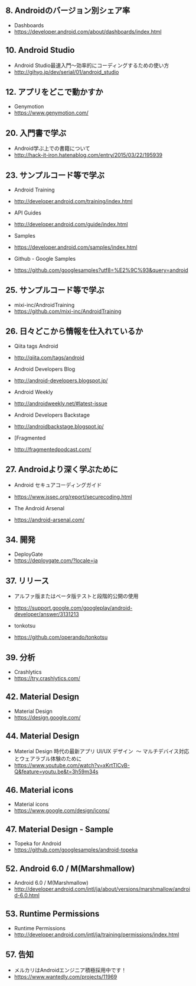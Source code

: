 

## 8. Androidのバージョン別シェア率

* Dashboards
 * https://developer.android.com/about/dashboards/index.html


## 10. Android Studio

* Android Studio最速入門～効率的にコーディングするための使い方
 * http://gihyo.jp/dev/serial/01/android_studio


## 12. アプリをどこで動かすか

* Genymotion
 * https://www.genymotion.com/


## 20. 入門書で学ぶ

* Android学ぶ上での書籍について
 * http://hack-it-iron.hatenablog.com/entry/2015/03/22/195939


## 23. サンプルコード等で学ぶ

* Android Training
 * http://developer.android.com/training/index.html


* API Guides
 * http://developer.android.com/guide/index.html


* Samples
 * https://developer.android.com/samples/index.html


* Github - Google Samples
 * https://github.com/googlesamples?utf8=%E2%9C%93&query=android


## 25. サンプルコード等で学ぶ

* mixi-inc/AndroidTraining
 * https://github.com/mixi-inc/AndroidTraining


## 26. 日々どこから情報を仕入れているか

* Qiita tags Android
 * http://qiita.com/tags/android

* Android Developers Blog
 * http://android-developers.blogspot.jp/

* Android Weekly
 * http://androidweekly.net/#latest-issue

* Android Developers Backstage
 * http://androidbackstage.blogspot.jp/

* [Fragmented
 * http://fragmentedpodcast.com/


## 27. Androidより深く学ぶために

* Android セキュアコーディングガイド
 * https://www.jssec.org/report/securecoding.html

* The Android Arsenal
 * https://android-arsenal.com/


## 34. 開発

* DeployGate
 * https://deploygate.com/?locale=ja


## 37. リリース

* アルファ版またはベータ版テストと段階的公開の使用
 * https://support.google.com/googleplay/android-developer/answer/3131213

* tonkotsu
 * https://github.com/operando/tonkotsu


## 39. 分析

* Crashlytics
 * https://try.crashlytics.com/


## 42. Material Design

* Material Design
 * https://design.google.com/


## 44. Material Design

* Material Design 時代の最新アプリ UI/UX デザイン  〜 マルチデバイス対応とウェアラブル体験のために
 * https://www.youtube.com/watch?v=xKrtTlCvB-Q&feature=youtu.be&t=3h59m34s


## 46. Material icons

* Material icons
 * https://www.google.com/design/icons/


## 47. Material Design - Sample

* Topeka for Android
 * https://github.com/googlesamples/android-topeka

## 52. Android 6.0 / M(Marshmallow)

* Android 6.0 / M(Marshmallow)
 * http://developer.android.com/intl/ja/about/versions/marshmallow/android-6.0.html


## 53. Runtime Permissions

* Runtime Permissions
 * http://developer.android.com/intl/ja/training/permissions/index.html


## 57. 告知

* メルカリはAndroidエンジニア積極採用中です！
 * https://www.wantedly.com/projects/11969

